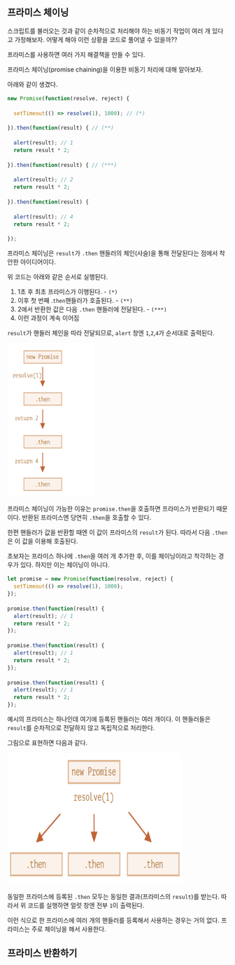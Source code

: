 ## 프라미스 체이닝

스크립트를 불러오는 것과 같이 순차적으로 처리해야 하는 비동기 작업이 여러 개 있다고 가정해보자. 어떻게 해야 이런 상황을 코드로 풀어낼 수 있을까??

프라미스를 사용하면 여러 가지 해결책을 만들 수 있다.

프라미스 체이닝(promise chaining)을 이용한 비동기 처리에 대해 알아보자.

아래와 같이 생겼다.

```js
new Promise(function(resolve, reject) {

  setTimeout(() => resolve(1), 1000); // (*)

}).then(function(result) { // (**)

  alert(result); // 1
  return result * 2;

}).then(function(result) { // (***)

  alert(result); // 2
  return result * 2;

}).then(function(result) {

  alert(result); // 4
  return result * 2;

});
```

프라미스 체이닝은 `result`가 `.then` 핸들러의 체인(사슬)을 통해 전달된다는 점에서 착안한 아이디어이다.

위 코드는 아래와 같은 순서로 실행된다.

1. 1초 후 최초 프라미스가 이행된다. - `(*)`
2. 이후 첫 번째 .`then`핸들러가 호출된다. - `(**)`
3. 2에서 반환한 값은 다음 `.then` 핸들러에 전달된다. - `(***)`
4. 이런 과정이 계속 이어짐

`result`가 핸들러 체인을 따라 전달되므로, `alert` 창엔 `1`,`2`,`4`가 순서대로 출력된다.

<img src="Dom17.png" width="200" height="350">

프라미스 체이닝이 가능한 이유는 `promise.then`을 호출하면 프라미스가 반환되기 때문이다. 반환된 프라미스엔 당연히 `.then`을 호출할 수 있다.

한편 핸들러가 값을 반환할 때엔 이 값이 프라미스의 `result`가 된다. 따라서 다음 `.then`은 이 값을 이용해 호출된다.

초보자는 프라미스 하나에 `.then`을 여러 개 추가한 후, 이를 체이닝이라고 착각하는 경우가 있다. 하지만 이는 체이닝이 아니다.

```js
let promise = new Promise(function(resolve, reject) {
  setTimeout(() => resolve(1), 1000);
});

promise.then(function(result) {
  alert(result); // 1
  return result * 2;
});

promise.then(function(result) {
  alert(result); // 1
  return result * 2;
});

promise.then(function(result) {
  alert(result); // 1
  return result * 2;
});
```

예시의 프라미스는 하나인데 여기에 등록된 핸들러는 여러 개이다. 이 핸들러들은 `result`를 순차적으로 전달하지 않고 독립적으로 처리한다.

그림으로 표현하면 다음과 같다.

<img src="Dom18.png" width="400" height="300">

동일한 프라미스에 등록된 `.then` 모두는 동일한 결과(프라미스의 `result`)를 받는다. 따라서 위 코드를 실행하면 얼럿 창엔 전부 `1`이 출력된다.

이런 식으로 한 프라미스에 여러 개의 핸들러를 등록해서 사용하는 경우는 거의 없다. 프라미스는 주로 체이닝을 해서 사용한다.

## 프라미스 반환하기
